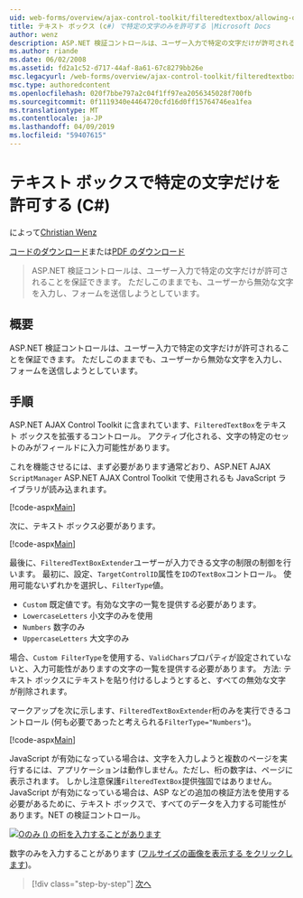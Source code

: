 ```yaml
---
uid: web-forms/overview/ajax-control-toolkit/filteredtextbox/allowing-only-certain-characters-in-a-text-box-cs
title: テキスト ボックス (c#) で特定の文字のみを許可する |Microsoft Docs
author: wenz
description: ASP.NET 検証コントロールは、ユーザー入力で特定の文字だけが許可されることを保証できます。 ただしこれができない無効な入力からユーザー.
ms.author: riande
ms.date: 06/02/2008
ms.assetid: fd2a1c52-d717-44af-8a61-67c8279bb26e
msc.legacyurl: /web-forms/overview/ajax-control-toolkit/filteredtextbox/allowing-only-certain-characters-in-a-text-box-cs
msc.type: authoredcontent
ms.openlocfilehash: 020f7bbe797a2c04f1ff97ea2056345028f700fb
ms.sourcegitcommit: 0f1119340e4464720cfd16d0ff15764746ea1fea
ms.translationtype: MT
ms.contentlocale: ja-JP
ms.lasthandoff: 04/09/2019
ms.locfileid: "59407615"
---
```

# <a name="allowing-only-certain-characters-in-a-text-box-c"></a>テキスト ボックスで特定の文字だけを許可する (C#)

によって[Christian Wenz](https://github.com/wenz)

[コードのダウンロード](http://download.microsoft.com/download/4/c/2/4c2def7a-0d23-4055-91f9-1f18504167d7/FilteredTextBox0.cs.zip)または[PDF のダウンロード](http://download.microsoft.com/download/b/6/a/b6ae89ee-df69-4c87-9bfb-ad1eb2b23373/filteredtextbox0CS.pdf)

> ASP.NET 検証コントロールは、ユーザー入力で特定の文字だけが許可されることを保証できます。 ただしこのままでも、ユーザーから無効な文字を入力し、フォームを送信しようとしています。


## <a name="overview"></a>概要

ASP.NET 検証コントロールは、ユーザー入力で特定の文字だけが許可されることを保証できます。 ただしこのままでも、ユーザーから無効な文字を入力し、フォームを送信しようとしています。

## <a name="steps"></a>手順

ASP.NET AJAX Control Toolkit に含まれています、`FilteredTextBox`をテキスト ボックスを拡張するコントロール。 アクティブ化される、文字の特定のセットのみがフィールドに入力可能性があります。

これを機能させるには、まず必要があります通常どおり、ASP.NET AJAX `ScriptManager` ASP.NET AJAX Control Toolkit で使用されるも JavaScript ライブラリが読み込まれます。

[!code-aspx[Main](allowing-only-certain-characters-in-a-text-box-cs/samples/sample1.aspx)]

次に、テキスト ボックス必要があります。

[!code-aspx[Main](allowing-only-certain-characters-in-a-text-box-cs/samples/sample2.aspx)]

最後に、`FilteredTextBoxExtender`ユーザーが入力できる文字の制限の制御を行います。 最初に、設定、`TargetControlID`属性を`ID`の`TextBox`コントロール。 使用可能ないずれかを選択し、`FilterType`値。

- `Custom` 既定値です。有効な文字の一覧を提供する必要があります。
- `LowercaseLetters` 小文字のみを使用
- `Numbers` 数字のみ
- `UppercaseLetters` 大文字のみ

場合、`Custom FilterType`を使用する、`ValidChars`プロパティが設定されていないと、入力可能性がありますの文字の一覧を提供する必要があります。 方法: テキスト ボックスにテキストを貼り付けるしようとすると、すべての無効な文字が削除されます。

マークアップを次に示します、`FilteredTextBoxExtender`桁のみを実行できるコントロール (何も必要であったと考えられる`FilterType="Numbers"`)。

[!code-aspx[Main](allowing-only-certain-characters-in-a-text-box-cs/samples/sample3.aspx)]

JavaScript が有効になっている場合は、文字を入力しようと複数のページを実行するには、アプリケーションは動作しません。ただし、桁の数字は、ページに表示されます。 しかし注意保護`FilteredTextBox`提供強固ではありません。JavaScript が有効になっている場合は、ASP などの追加の検証方法を使用する必要があるために、テキスト ボックスで、すべてのデータを入力する可能性があります。NET の検証コントロール。


[![Oのみ () の桁を入力することがあります](allowing-only-certain-characters-in-a-text-box-cs/_static/image2.png)](allowing-only-certain-characters-in-a-text-box-cs/_static/image1.png)

数字のみを入力することがあります ([フルサイズの画像を表示する をクリックします](allowing-only-certain-characters-in-a-text-box-cs/_static/image3.png))。

> [!div class="step-by-step"]
> [次へ](allowing-only-certain-characters-in-a-text-box-vb.md)
